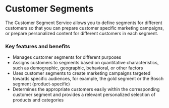 # Customer Segments

The Customer Segment Service allows you to define segments for different customers so that you can prepare customer specific marketing campaigns, or prepare personalized content for different customers in each segment.
    
### Key features and benefits
* Manages customer segments for different purposes  
* Assigns customers to segments based on quantitative characteristics, such as demographic, geographic, behavioral, or other factors  
* Uses customer segments to create marketing campaigns targeted towards specific audiences, for example, the gold segment or the Bosch segment (product-specific)  
* Determines the appropriate customers easily within the corresponding customer segment and provides a relevant personalized selection of products and categories  
